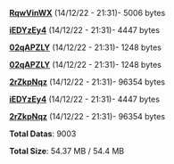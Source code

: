 [**RqwVinWX**](/data/RqwVinWX.txt) (14/12/22 - 21:31)- 5006 bytes

[**iEDYzEy4**](/data/iEDYzEy4.txt) (14/12/22 - 21:31)- 4447 bytes

[**02qAPZLY**](/data/02qAPZLY.txt) (14/12/22 - 21:31)- 1248 bytes

[**02qAPZLY**](/data/02qAPZLY.txt) (14/12/22 - 21:31)- 1248 bytes

[**2rZkpNqz**](/data/2rZkpNqz.txt) (14/12/22 - 21:31)- 96354 bytes

[**iEDYzEy4**](/data/iEDYzEy4.txt) (14/12/22 - 21:31)- 4447 bytes

[**2rZkpNqz**](/data/2rZkpNqz.txt) (14/12/22 - 21:31)- 96354 bytes

**Total Datas**: 9003

**Total Size**: 54.37 MB / 54.4 MB